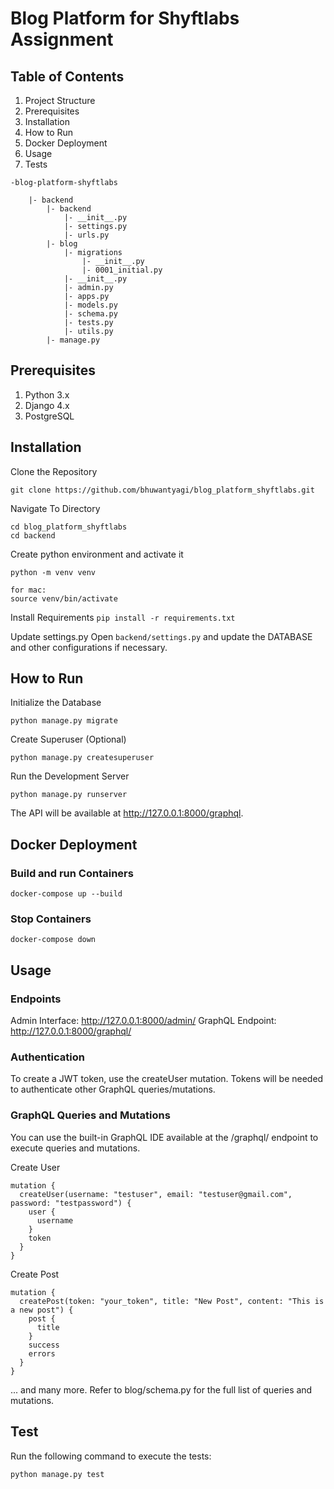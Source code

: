 # Blog Platform for Shyftlabs Assignment

## Table of Contents
1. Project Structure
2. Prerequisites
3. Installation
4. How to Run
5. Docker Deployment
6. Usage
7. Tests

```
-blog-platform-shyftlabs

    |- backend
        |- backend
            |- __init__.py
            |- settings.py
            |- urls.py
        |- blog
            |- migrations
                |- __init__.py
                |- 0001_initial.py
            |- __init__.py
            |- admin.py
            |- apps.py
            |- models.py
            |- schema.py
            |- tests.py
            |- utils.py
        |- manage.py
```

## Prerequisites
1. Python 3.x
2. Django 4.x
3. PostgreSQL



## Installation

Clone the Repository

```git clone https://github.com/bhuwantyagi/blog_platform_shyftlabs.git```

Navigate To Directory
```
cd blog_platform_shyftlabs
cd backend
```
Create python environment and activate it
```
python -m venv venv

for mac:
source venv/bin/activate
```

Install Requirements
```pip install -r requirements.txt```


Update settings.py
Open ```backend/settings.py``` and update the DATABASE and other configurations if necessary.




## How to Run

Initialize the Database

```python manage.py migrate```

Create Superuser (Optional)

```python manage.py createsuperuser```

Run the Development Server

```python manage.py runserver```

The API will be available at http://127.0.0.1:8000/graphql.


## Docker Deployment

### Build and run Containers

```
docker-compose up --build
```

### Stop Containers

```
docker-compose down
```


## Usage
### Endpoints
Admin Interface: http://127.0.0.1:8000/admin/
GraphQL Endpoint: http://127.0.0.1:8000/graphql/

### Authentication
To create a JWT token, use the createUser mutation. Tokens will be needed to authenticate other GraphQL queries/mutations.

### GraphQL Queries and Mutations
You can use the built-in GraphQL IDE available at the /graphql/ endpoint to execute queries and mutations.

Create User

```
mutation {
  createUser(username: "testuser", email: "testuser@gmail.com", password: "testpassword") {
    user {
      username
    }
    token
  }
}
```

Create Post

```
mutation {
  createPost(token: "your_token", title: "New Post", content: "This is a new post") {
    post {
      title
    }
    success
    errors
  }
}

```

... and many more. Refer to blog/schema.py for the full list of queries and mutations.


## Test
Run the following command to execute the tests:

```python manage.py test```
